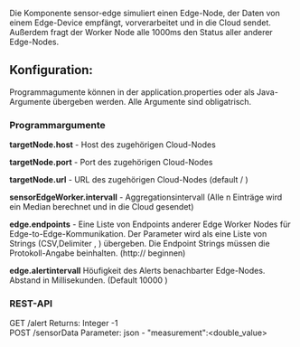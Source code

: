 Die Komponente sensor-edge simuliert einen Edge-Node, der Daten von einem Edge-Device empfängt, vorverarbeitet und in die Cloud sendet. Außerdem fragt der Worker Node alle 1000ms den Status aller anderer Edge-Nodes. 
 
<h2> Konfiguration: </h2>
  Programmagumente können in der application.properties oder als Java-Argumente übergeben werden.
  Alle Argumente sind obligatrisch.
  
  <h3>Programmargumente</h3>
  <p><b>targetNode.host</b> - Host des zugehörigen Cloud-Nodes</p>
  <p><b>targetNode.port</b> - Port des zugehörigen Cloud-Nodes</p> 
  <p><b>targetNode.url</b>  - URL des zugehörigen Cloud-Nodes (default / )</p>
  <p><b>sensorEdgeWorker.intervall</b> - Aggregationsintervall (Alle n Einträge wird ein Median berechnet und in die Cloud gesendet)</p>
  <p><b>edge.endpoints</b> - Eine Liste von Endpoints anderer Edge Worker Nodes für Edge-to-Edge-Kommunikation. Der Parameter wird als eine Liste von Strings (CSV,Delimiter , ) übergeben. Die Endpoint Strings müssen die Protokoll-Angabe beinhalten. (http:// beginnen)</p>
    <p><b>edge.alertintervall</b> Höufigkeit des Alerts benachbarter Edge-Nodes. Abstand in Millisekunden. (Default 10000 )   </p>
  <h3>REST-API</h3>
  
  GET /alert Returns: Integer -1 <br>
  POST /sensorData Parameter: json - "measurement":<double_value>
  
